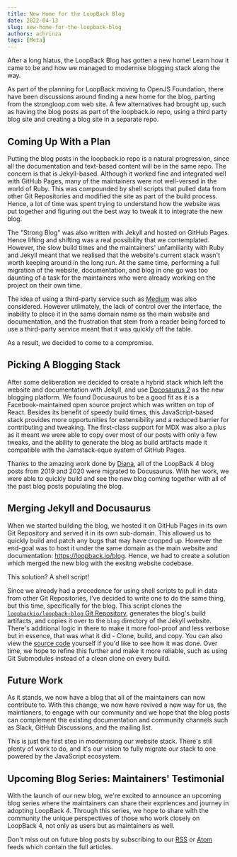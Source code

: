 ```yaml
---
title: New Home for the LoopBack Blog
date: 2022-04-13
slug: new-home-for-the-loopback-blog
authors: achrinza
tags: [Meta]
---
```


After a long hiatus, the LoopBack Blog has gotten a new home! Learn how it came
to be and how we managed to modernise blogging stack along the way.

<!--truncate-->

As part of the planning for LoopBack moving to OpenJS Foundation, there have
been discussions around finding a new home for the blog, parting from the
strongloop.com web site. A few alternatives had brought up, such as having the
blog posts as part of the loopback.io repo, using a third party blog site and
creating a blog site in a separate repo.

## Coming Up With a Plan

Putting the blog posts in the loopback.io repo is a natural progression, since
all the documentation and text-based content will be in the same repo. The
concern is that is Jekyll-based. Although it worked fine and integrated well
with GitHub Pages, many of the maintainers were not well-versed in the world of
Ruby. This was compounded by shell scripts that pulled data from other Git
Repositories and modified the site as part of the build process. Hence, a lot of
time was spent trying to understand how the website was put together and
figuring out the best way to tweak it to integrate the new blog.

The "Strong Blog" was also written with Jekyll and hosted on GitHub Pages. Hence
lifting and shifting was a real possibility that we contemplated. However,
the slow build times and the maintainers' unfamiliarity with Ruby and Jekyll
meant that we realised that the website's current stack wasn't worth keeping
around in the long run. At the same time, performing a full migration of the
website, documentation, and blog in one go was too daunting of a task for the
maintainers who were already working on the project on their own time.

The idea of using a third-party service such as [Medium](https://www.medium.com)
was also considered. However utlimately, the lack of control over the interface,
the inability to place it in the same domain name as the main website and
documentation, and the frustration that stem from a reader being forced to use
a third-party service meant that it was quickly off the table.

As a result, we decided to come to a compromise.

## Picking A Blogging Stack

After some deliberation we decided to create a hybrid stack which left the
website and documentation with Jekyll, and use
[Docosaurus 2](https://docusaurus.io) as the new blogging platform. We found
Docusaurus to be a good fit as it is a Facebook-maintained open source project
which was written on top of React. Besides its benefit of speedy build times,
this JavaScript-based stack provides more opportunities for extensibility and a
reduced barrier for contributing and tweaking. The first-class support for MDX
was also a plus as it meant we were able to copy over most of our posts with
only a few tweaks, and the ability to generate the blog as build artifacts made
it compatible with the Jamstack-eque system of GitHub Pages.

Thanks to the amazing work done by [Diana](https://github.com/dhmlau), all of
the LoopBack 4 blog posts from 2019 and 2020 were migrated to Docusaurus. With
her work, we were able to quickly build and see the new blog coming together
with all of the past blog posts populating the blog.

## Merging Jekyll and Docusaurus

When we started building the blog, we hosted it on GitHub Pages in its own Git
Repository and served it in its own sub-domain. This allowed us to quickly build
and patch any bugs that may have cropped up. However the end-goal was to host it
under the same domain as the main website and documentation:
https://loopback.io/blog. Hence, we had to create a solution which merged the
new blog with the exsitng website codebase.

This solution? A shell script!

Since we already had a precedence for using shell scripts to pull in data from
other Git Repositories, I've decided to write one to do the same thing, but this
time, specifically for the blog. This script clones the
[`loopbackio/loopback-blog` Git Repository](https://github.com/loopbackio/loopback-blog),
generates the blog's build artifacts, and copies it over to the `blog` directory
of the Jekyll website. There's additional logic in there to make it more
fool-proof and less verbose but in essence, that was what it did - Clone, build,
and copy. You can also view the
[source code](https://github.com/loopbackio/loopback.io/blob/8968cd6860c09a852ee4fd9ce07c7a1db3ce7771/update-blog.sh)
yourself if you'd like to see how it was done. Over time, we hope to refine this
further and make it more reliable, such as using Git Submodules instead of a
clean clone on every build.

## Future Work

As it stands, we now have a blog that all of the maintainers can now contribute
to. With this change, we now have revived a new way for us, the maintianers, to
engage with our community and we hope that the blog posts can complement the
existing documentation and community channels such as Slack, GitHub
Discussions, and the mailing list.

This is just the first step in modernising our website stack. There's still
plenty of work to do, and it's our vision to fully migrate our stack to one
powered by the JavaScript ecosystem.

## Upcoming Blog Series: Maintainers' Testimonial

With the launch of our new blog, we're excited to announce an upcoming blog
series where the maintainers can share their expriences and journey in adopting
LoopBack 4. Through this series, we hope to share with the community the unique
perspectives of those who work closely on LoopBack 4, not only as users but as
maintainers as well.

Don't miss out on future blog posts by subscribing to our
[RSS](https://loopback.io/blog/rss.xml) or
[Atom](https://loopback.io/blog/atom.xml) feeds which contain the full articles.
